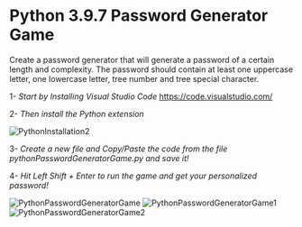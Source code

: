 # Python 3.9.7 Password Generator Game

Create a password generator that will generate a password of a certain length and complexity.
The password should contain at least one uppercase letter, one lowercase letter, tree number and tree special character.

1- *Start by Installing Visual Studio Code* 
https://code.visualstudio.com/

2- *Then install the Python extension*

![PythonInstallation2](https://user-images.githubusercontent.com/55941045/138540105-3f652706-a6ff-4fa1-844d-0cef54604e3e.png)

3- *Create a new file and Copy/Paste the code from the file pythonPasswordGeneratorGame.py and save it!*

4- *Hit Left Shift + Enter to run the game and get your personalized password!*


![PythonPasswordGeneratorGame](https://user-images.githubusercontent.com/55941045/139163701-981406be-8de0-40e4-b32f-788ce3c97034.png)
![PythonPasswordGeneratorGame1](https://user-images.githubusercontent.com/55941045/139163706-99f4d166-fc63-4f19-a48a-c4412b754cae.png)
![PythonPasswordGeneratorGame2](https://user-images.githubusercontent.com/55941045/139163714-05ed0c21-9c85-45c1-b7bb-971e8f47472a.png)
